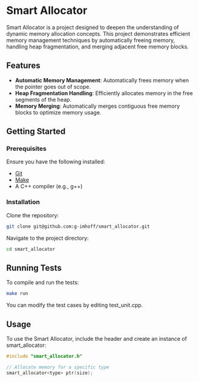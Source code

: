 # Smart Allocator

Smart Allocator is a project designed to deepen the understanding of dynamic memory allocation concepts. This project demonstrates efficient memory management techniques by automatically freeing memory, handling heap fragmentation, and merging adjacent free memory blocks.

## Features

- **Automatic Memory Management**: Automatically frees memory when the pointer goes out of scope.
- **Heap Fragmentation Handling**: Efficiently allocates memory in the free segments of the heap.
- **Memory Merging**: Automatically merges contiguous free memory blocks to optimize memory usage.

## Getting Started

### Prerequisites

Ensure you have the following installed:
- [Git](https://git-scm.com/)
- [Make](https://www.gnu.org/software/make/)
- A C++ compiler (e.g., g++)

### Installation

Clone the repository:
```bash
git clone git@github.com:g-imhoff/smart_allocator.git
```

Navigate to the project directory:

```bash
cd smart_allocator
```

## Running Tests
To compile and run the tests:

```bash
make run 
```
You can modify the test cases by editing test_unit.cpp.

## Usage
To use the Smart Allocator, include the header and create an instance of smart_allocator:

```cpp
#include "smart_allocator.h"

// Allocate memory for a specific type
smart_allocator<type> ptr(size);
```
